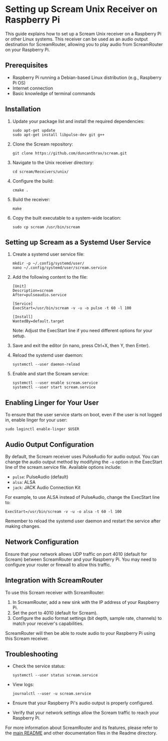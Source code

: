 # Setting up Scream Unix Receiver on Raspberry Pi

This guide explains how to set up a Scream Unix receiver on a Raspberry Pi or other Linux systems. This receiver can be used as an audio output destination for ScreamRouter, allowing you to play audio from ScreamRouter on your Raspberry Pi.

## Prerequisites

- Raspberry Pi running a Debian-based Linux distribution (e.g., Raspberry Pi OS)
- Internet connection
- Basic knowledge of terminal commands

## Installation

1. Update your package list and install the required dependencies:

   ```
   sudo apt-get update
   sudo apt-get install libpulse-dev git g++
   ```

2. Clone the Scream repository:

   ```
   git clone https://github.com/duncanthrax/scream.git
   ```

3. Navigate to the Unix receiver directory:

   ```
   cd scream/Receivers/unix/
   ```

4. Configure the build:

   ```
   cmake .
   ```

5. Build the receiver:

   ```
   make
   ```

6. Copy the built executable to a system-wide location:

   ```
   sudo cp scream /usr/bin/scream
   ```

## Setting up Scream as a Systemd User Service

1. Create a systemd user service file:

   ```
   mkdir -p ~/.config/systemd/user/
   nano ~/.config/systemd/user/scream.service
   ```

2. Add the following content to the file:

   ```
   [Unit]
   Description=scream
   After=pulseaudio.service

   [Service]
   ExecStart=/usr/bin/scream -v -u -o pulse -t 60 -l 100

   [Install]
   WantedBy=default.target
   ```

   Note: Adjust the ExecStart line if you need different options for your setup.

3. Save and exit the editor (in nano, press Ctrl+X, then Y, then Enter).

4. Reload the systemd user daemon:

   ```
   systemctl --user daemon-reload
   ```

5. Enable and start the Scream service:

   ```
   systemctl --user enable scream.service
   systemctl --user start scream.service
   ```

## Enabling Linger for Your User

To ensure that the user service starts on boot, even if the user is not logged in, enable linger for your user:

```
sudo loginctl enable-linger $USER
```

## Audio Output Configuration

By default, the Scream receiver uses PulseAudio for audio output. You can change the audio output method by modifying the `-o` option in the ExecStart line of the scream.service file. Available options include:

- `pulse`: PulseAudio (default)
- `alsa`: ALSA
- `jack`: JACK Audio Connection Kit

For example, to use ALSA instead of PulseAudio, change the ExecStart line to:

```
ExecStart=/usr/bin/scream -v -u -o alsa -t 60 -l 100
```

Remember to reload the systemd user daemon and restart the service after making changes.

## Network Configuration

Ensure that your network allows UDP traffic on port 4010 (default for Scream) between ScreamRouter and your Raspberry Pi. You may need to configure your router or firewall to allow this traffic.

## Integration with ScreamRouter

To use this Scream receiver with ScreamRouter:

1. In ScreamRouter, add a new sink with the IP address of your Raspberry Pi.
2. Set the port to 4010 (default for Scream).
3. Configure the audio format settings (bit depth, sample rate, channels) to match your receiver's capabilities.

ScreamRouter will then be able to route audio to your Raspberry Pi using this Scream receiver.

## Troubleshooting

- Check the service status:
  ```
  systemctl --user status scream.service
  ```

- View logs:
  ```
  journalctl --user -u scream.service
  ```

- Ensure that your Raspberry Pi's audio output is properly configured.
- Verify that your network settings allow the Scream traffic to reach your Raspberry Pi.

For more information about ScreamRouter and its features, please refer to the [main README](../README.md) and other documentation files in the Readme directory.